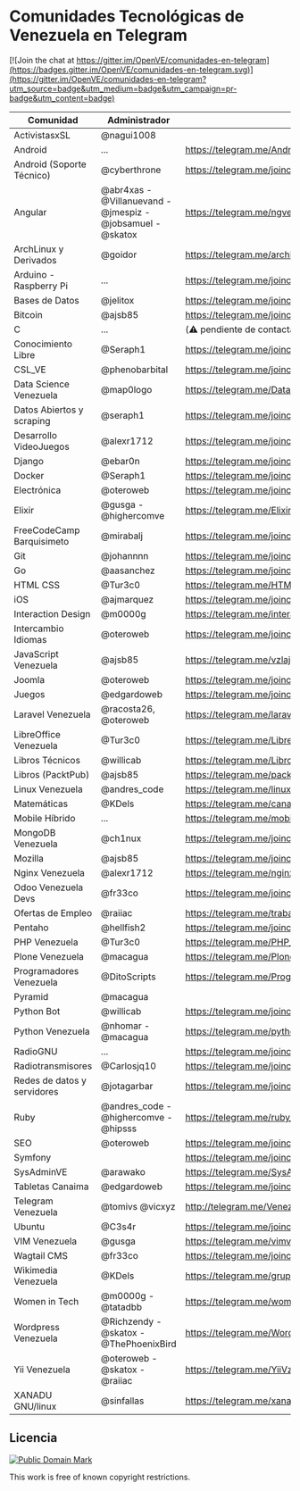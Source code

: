 # Comunidades Tecnológicas de Venezuela en Telegram

[![Join the chat at https://gitter.im/OpenVE/comunidades-en-telegram](https://badges.gitter.im/OpenVE/comunidades-en-telegram.svg)](https://gitter.im/OpenVE/comunidades-en-telegram?utm_source=badge&utm_medium=badge&utm_campaign=pr-badge&utm_content=badge)

| Comunidad              | Administrador      | Link                                                          |
|------------------------|--------------------|---------------------------------------------------------------|
| ActivistasxSL          | @nagui1008         |                                                               |
| Android                | ...                | https://telegram.me/AndroidDevVzla                            |
| Android (Soporte Técnico) | @cyberthrone    | https://telegram.me/joinchat/B5A3bAaZNO-_0HkAavsO1w           |
| Angular                | @abr4xas - @Villanuevand - @jmespiz - @jobsamuel - @skatox | https://telegram.me/ngvenezuela |
| ArchLinux y Derivados  | @goidor            | https://telegram.me/archlinuxVE                               |
| Arduino - Raspberry Pi | ...                | https://telegram.me/joinchat/05dbbe5f020e87a4af775773f4c50c7d |
| Bases de Datos         | @jelitox           | https://telegram.me/joinchat/AUPtdj6m7-FW5fxOH2zKOw           |
| Bitcoin                | @ajsb85            | https://telegram.me/joinchat/AEmIhj4pV9Lkfsk7GcMHBQ           |
| C                      | ...                | (:warning: pendiente de contactar a alguien del grupo)        |
| Conocimiento Libre     | @Seraph1           | https://telegram.me/joinchat/B9JUAATRuqeYAxaGYLq-ng           |
| CSL_VE                 | @phenobarbital     | https://telegram.me/joinchat/CIpccAYQwKfi_kktTuKisw           |
| Data Science Venezuela | @map0logo          | https://telegram.me/DataScienceVE                             |
| Datos Abiertos y scraping | @seraph1        | https://telegram.me/joinchat/B9JUAAaks9m5-2TefJsAuw           |
| Desarrollo VideoJuegos | @alexr1712         | https://telegram.me/joinchat/B_QIWkDGwHrqvgaALG5lNw           |
| Django                 | @ebar0n            | https://telegram.me/joinchat/BJxZXQGEslbc0kdty8hRbQ           |
| Docker                 | @Seraph1           | https://telegram.me/joinchat/B9JUAD5FWUGUQveQWCPZ6w           |
| Electrónica            | @oteroweb        | https://telegram.me/joinchat/BSBThwFGutF_W1aKazPfhQ           |
| Elixir                 | @gusga - @highercomve | https://telegram.me/ElixirVe                               |
| FreeCodeCamp Barquisimeto    | @mirabalj | https://telegram.me/joinchat/AFn8xT7vPnlQbJc9mScY_A              |
| Git                    | @johannnn          | https://telegram.me/joinchat/AbiOpD49RGsDrx9Nb4gjaA           |
| Go                     | @aasanchez         | https://telegram.me/joinchat/ACpsgzxP_bWvMH0hGzHPQQ           |
| HTML CSS               | @Tur3c0            | https://telegram.me/HTML_CSS_Ve                               |
| iOS                    | @ajmarquez         | https://telegram.me/joinchat/AH2ZUgIUXVcougUIOTurtg           |
| Interaction Design     | @m0000g            | https://telegram.me/interactiondesgin_spanish                 |
| Intercambio Idiomas    | @oteroweb          | https://telegram.me/joinchat/BSBThz9-rGFHFQqukOoGww           |
| JavaScript Venezuela   | @ajsb85            | https://telegram.me/vzlajs                                    |
| Joomla                 | @oteroweb          | https://telegram.me/joinchat/BSBThwEBgP3723Tmij0lnw           |
| Juegos                 | @edgardoweb        | https://telegram.me/joinchat/AGqisAA-jlmIAAihME16vg           |
| Laravel Venezuela      | @racosta26, @oteroweb         | https://telegram.me/laravelVe                                 |
| LibreOffice Venezuela  | @Tur3c0            | https://telegram.me/LibreOfficeVe                             |
| Libros Técnicos        | @willicab          | https://telegram.me/LibrosTecnicos                            |
| Libros (PacktPub)      | @ajsb85            | https://telegram.me/packtpubfreelearning                      |
| Linux Venezuela        | @andres_code       | https://telegram.me/linux_ve                                  |
| Matemáticas            | @KDels             | https://telegram.me/canalMatematicas                          |
| Mobile Híbrido         | ...                | https://telegram.me/mobilehybridappsve                        |
| MongoDB Venezuela      | @ch1nux            | https://telegram.me/joinchat/02fb5338009af29975c7d694d2aec965 |
| Mozilla                | @ajsb85            | https://telegram.me/joinchat/AEmIhgDedkCS2qtzWKccfg           |
| Nginx Venezuela        | @alexr1712         | https://telegram.me/nginxvzla                                 |
| Odoo Venezuela Devs    | @fr33co            | https://telegram.me/joinchat/AFVMlQOdvSuOxq6UMtX7pw           |
| Ofertas de Empleo      | @raiiac            | https://telegram.me/trabajovenezuela                          |
| Pentaho                | @hellfish2         | https://telegram.me/joinchat/AEwPSwN8d4tJZOj7VYKK6A           |
| PHP Venezuela          | @Tur3c0            | https://telegram.me/PHP_Ve                                    |
| Plone Venezuela        | @macagua           | https://telegram.me/PloneVe                                   |
| Programadores Venezuela| @DitoScripts       | https://telegram.me/ProgramadoresVenezuela                    |
| Pyramid                | @macagua           |                                                               |
| Python Bot             | @willicab          | https://telegram.me/joinchat/00ab7c2601b7e76d92a127df3c7848b4 |
| Python Venezuela       | @nhomar - @macagua | https://telegram.me/python_venezuela                          |
| RadioGNU               | ...                | https://telegram.me/joinchat/000c551d006cb38838b643d7e8229885 |
| Radiotransmisores      | @Carlosjq10        | https://telegram.me/joinchat/EcfNBkAiETMBh62FdGrxRw           |
| Redes de datos y servidores | @jotagarbar   | https://telegram.me/joinchat/B4dJbwa1g_BBBGcEQNxDMw           |
| Ruby                   | @andres_code - @highercomve - @hipsss | https://telegram.me/ruby_ve                |
| SEO                    | @oteroweb          | https://telegram.me/joinchat/BSBThwXSgx0-XiGZL6P6fQ           |
| Symfony                |                    | https://telegram.me/joinchat/BSBThwZJsMqkvtk63D5-hA           |
| SysAdminVE             | @arawako           | https://telegram.me/SysAdminVE                                |
| Tabletas Canaima       | @edgardoweb        | https://telegram.me/joinchat/AGqisAI0UHkuBQDbuWm34g           |
| Telegram Venezuela     | @tomivs @vicxyz    | http://telegram.me/VenezuelaTG                                |
| Ubuntu                 | @C3s4r             | https://telegram.me/joinchat/AGDeAgB4EN5fyzNjpYL8gg           |
| VIM Venezuela          | @gusga             | https://telegram.me/vimvnzla                                  |
| Wagtail CMS            | @fr33co            | https://telegram.me/joinchat/AFVMlQTWq-3CcTsvGDhO-g           |
| Wikimedia Venezuela    | @KDels             | https://telegram.me/grupowmve                                 |
| Women in Tech          | @m0000g - @tatadbb | https://telegram.me/womenintech_spanish                       |
| Wordpress Venezuela    | @Richzendy - @skatox - @ThePhoenixBird | https://telegram.me/WordPressVE           |
| Yii Venezuela          | @oteroweb  - @skatox - @raiiac | https://telegram.me/YiiVzla                      |
| XANADU GNU/linux       | @sinfallas         | https://telegram.me/xanadulinux                               | 


## Licencia

[![Public Domain Mark](http://i.creativecommons.org/p/mark/1.0/88x31.png)](http://creativecommons.org/publicdomain/mark/1.0/)

This work is free of known copyright restrictions.
